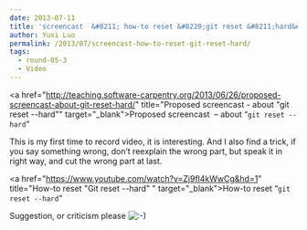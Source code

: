 ```yaml
---
date: 2013-07-11
title: 'screencast  &#8211; how-to reset &#8220;git reset &#8211;hard&#8221;'
author: Yuxi Luo
permalink: /2013/07/screencast-how-to-reset-git-reset-hard/
tags:
  - round-05-3
  - Video
---
```

<a href="http://teaching.software-carpentry.org/2013/06/26/proposed-screencast-about-git-reset-hard/" title="Proposed screencast - about "git reset --hard"" target="_blank">Proposed screencast  &#8211; about &#8220;`git reset --hard`&#8220;</a>

This is my first time to record video, it is interesting. And I also find a trick, if you say something wrong, don&#8217;t reexplain the wrong part, but speak it in right way, and cut the wrong part at last.

<a href="https://www.youtube.com/watch?v=Zj9fl4kWwCg&hd=1" title="How-to reset "Git reset --hard" " target="_blank">How-to reset &#8220;`git reset --hard`&#8220;</a>

Suggestion, or criticism please <img src="http://localhost:8080/wp-includes/images/smilies/icon_smile.gif" alt=":-)" class="wp-smiley" />
